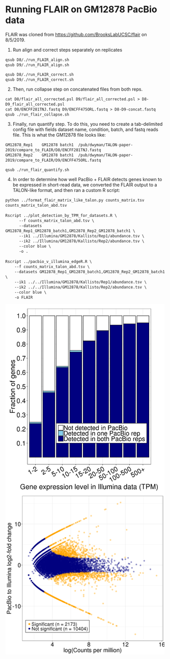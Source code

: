 # Running FLAIR on GM12878 PacBio data

FLAIR was cloned from https://github.com/BrooksLabUCSC/flair on 8/5/2019.

1. Run align and correct steps separately on replicates
```
qsub D8/./run_FLAIR_align.sh
qsub D9/./run_FLAIR_align.sh
```
```
qsub D8/./run_FLAIR_correct.sh
qsub D9/./run_FLAIR_correct.sh
```
2. Then, run collapse step on concatenated files from both reps.
```
cat D8/flair_all_corrected.psl D9/flair_all_corrected.psl > D8-D9_flair_all_corrected.psl
cat D8/ENCFF281TNJ.fastq D9/ENCFF475ORL.fastq > D8-D9-concat.fastq
qsub ./run_flair_collapse.sh
```
3. Finally, run quantify step. To do this, you need to create a tab-delimited config file with fields dataset name, condition, batch, and fastq reads file. This is what the GM12878 file looks like:
```
GM12878_Rep1	GM12878	batch1	/pub/dwyman/TALON-paper-2019/compare_to_FLAIR/D8/ENCFF281TNJ.fastq
GM12878_Rep2	GM12878	batch1	/pub/dwyman/TALON-paper-2019/compare_to_FLAIR/D9/ENCFF475ORL.fastq
```
```
qsub ./run_flair_quantify.sh
```

4. In order to determine how well PacBio + FLAIR detects genes known to be expressed in short-read data, we converted the FLAIR output to a TALON-like format, and then ran a custom R script:
```
python ../format_flair_matrix_like_talon.py counts_matrix.tsv counts_matrix_talon_abd.tsv

Rscript ../plot_detection_by_TPM_for_datasets.R \
      --f counts_matrix_talon_abd.tsv \
      --datasets GM12878_Rep1_GM12878_batch1,GM12878_Rep2_GM12878_batch1 \
      --ik1 ../Illumina/GM12878/Kallisto/Rep1/abundance.tsv \
      --ik2 ../Illumina/GM12878/Kallisto/Rep2/abundance.tsv \
      --color blue \
      -o .

Rscript ../pacbio_v_illumina_edgeR.R \
    --f counts_matrix_talon_abd.tsv \
    --datasets GM12878_Rep1_GM12878_batch1,GM12878_Rep2_GM12878_batch1 \
    --ik1 ../../Illumina/GM12878/Kallisto/Rep1/abundance.tsv \
    --ik2 ../../Illumina/GM12878/Kallisto/Rep2/abundance.tsv \
    --color blue \
    -o FLAIR
```
<img align="left" width="500" src="FLAIR/gene_detection_by_TPM.png">
<img align="left" width="500" src="FLAIR/edgeR_pacbio_illumina_gene_MA_plot.png">

